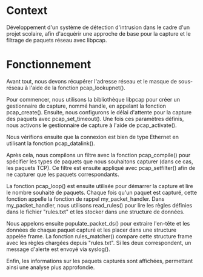 # Context
Développement d'un système de détection d'intrusion dans le cadre d'un projet scolaire, afin d'acquérir une approche de base pour la capture et le filtrage de paquets réseau avec libpcap.

# Fonctionnement
Avant tout, nous devons récupérer l'adresse réseau et le masque de sous-réseau à l'aide de la fonction pcap_lookupnet().

Pour commencer, nous utilisons la bibliothèque libpcap pour créer un gestionnaire de capture, nommé handle, en appelant la fonction pcap_create(). Ensuite, nous configurons le délai d'attente pour la capture des paquets avec pcap_set_timeout(). Une fois ces paramètres définis, nous activons le gestionnaire de capture à l'aide de pcap_activate().

Nous vérifions ensuite que la connexion est bien de type Ethernet en utilisant la fonction pcap_datalink().

Après cela, nous compilons un filtre avec la fonction pcap_compile() pour spécifier les types de paquets que nous souhaitons capturer (dans ce cas, les paquets TCP). Ce filtre est ensuite appliqué avec pcap_setfilter() afin de ne capturer que les paquets correspondants.

La fonction pcap_loop() est ensuite utilisée pour démarrer la capture et lire le nombre souhaité de paquets. Chaque fois qu'un paquet est capturé, cette fonction appelle la fonction de rappel my_packet_handler. Dans my_packet_handler, nous utilisons read_rules() pour lire les règles définies dans le fichier "rules.txt" et les stocker dans une structure de données.

Nous appelons ensuite populate_packet_ds() pour extraire l'en-tête et les données de chaque paquet capturé et les placer dans une structure appelée frame. La fonction rules_matcher() compare cette structure frame avec les règles chargées depuis "rules.txt". Si les deux correspondent, un message d'alerte est envoyé via syslog().

Enfin, les informations sur les paquets capturés sont affichées, permettant ainsi une analyse plus approfondie.

